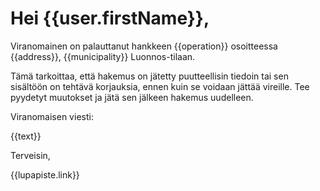 # Hei {{user.firstName}},

Viranomainen on palauttanut hankkeen {{operation}} osoitteessa {{address}}, {{municipality}} Luonnos-tilaan.

Tämä tarkoittaa, että hakemus on jätetty puutteellisin tiedoin tai sen sisältöön on tehtävä korjauksia, ennen kuin se voidaan jättää vireille. Tee pyydetyt muutokset ja jätä sen jälkeen hakemus uudelleen.

Viranomaisen viesti:

{{text}}

Terveisin,

{{lupapiste.link}}
